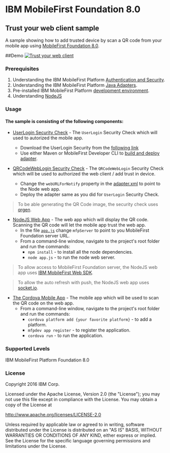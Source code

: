 IBM MobileFirst Foundation 8.0
===
## Trust your web client sample 
A sample showing how to add trusted device by scan a QR code from your mobile app using [MobileFirst Foundation 8.0](http://mobilefirstplatform.ibmcloud.com).

##Demo
[![Trust your web client](https://img.youtube.com/vi/LFt7FOAQw_8/0.jpg)](https://www.youtube.com/watch?v=LFt7FOAQw_8)

### Prerequisites
1. Understanding the IBM MobileFirst Platform [Authentication and Security](https://mobilefirstplatform.ibmcloud.com/tutorials/en/foundation/8.0/authentication-and-security/).
2. Understanding the IBM MobileFirst Platform [Java Adapters](https://mobilefirstplatform.ibmcloud.com/tutorials/en/foundation/8.0/adapters/java-adapters/).
3. Pre-installed IBM MobileFirst Platform [development environment](https://mobilefirstplatform.ibmcloud.com/tutorials/en/foundation/8.0/setting-up-your-development-environment/).
4. Understanding [NodeJS](https://nodejs.org/en/)

### Usage
#### The sample is consisting of the following components:

* [UserLogin Security Check](https://hub.jazz.net/git/imflocalsdk/console-samples/contents/master/UserLogin.zip) - The `UserLogin` Security Check which will used to autorized the mobile app.
    - Download the UserLogin Security from the [following link](https://hub.jazz.net/git/imflocalsdk/console-samples/contents/master/UserLogin.zip)
    - Use either Maven or MobileFirst Developer CLI to [build and deploy adapter](https://mobilefirstplatform.ibmcloud.com/tutorials/en/foundation/8.0/adapters/creating-adapters/).

* [QRCodeWebLogin Security Check](/qrcode-web-login-security-check) - The `QRCodeWebLogin` Security Check which will be used to authorized the web client / add trust in device.
    - Change the `webURLForNotify` property in the [adapter.xml](src/main/adapter-resources/adapter.xml) to point to the Node web app.
    - Deploy the adapter same as you did for `UserLogin` Security Check.
    
> To be able generating the QR Code image, the security check uses [qrgen](https://github.com/kenglxn/QRGen).

* [NodeJS Web App](/node-web-app) - The web app which will display the QR code. Scanning the QR code will let the mobile app trust the web app.
    -  In the file [`app.js`](app.js) change `mfpServer` to point to you MobileFirst Foundation server URL.
    -  From a command-line window, navigate to the project's root folder and run the commands:
        - `npm install` - to install all the node dependencies.
        - `node app.js` - to run the node web server.

> To allow access to MobileFirst Foundation server, the NodeJS web app uses [IBM MobileFirst Web SDK](https://mobilefirstplatform.ibmcloud.com/tutorials/en/foundation/8.0/adding-the-mfpf-sdk/web/). 
    

> To allow the auto refresh with push, the NodeJS web app uses [socket.io](http://socket.io/).

* [The Cordova Mobile App](cordova-app) - The mobile app which will be used to scan the QR code on the web app.
    - From a command-line window, navigate to the project's root folder and run the commands:
        - `cordova platform add {your favorite platform}` - to add a platform. 
        - `mfpdev app register` - to register the application.
        - `cordova run` - to run the application.
        
    
### Supported Levels
IBM MobileFirst Platform Foundation 8.0

### License
Copyright 2016 IBM Corp.

Licensed under the Apache License, Version 2.0 (the "License");
you may not use this file except in compliance with the License.
You may obtain a copy of the License at

http://www.apache.org/licenses/LICENSE-2.0

Unless required by applicable law or agreed to in writing, software
distributed under the License is distributed on an "AS IS" BASIS,
WITHOUT WARRANTIES OR CONDITIONS OF ANY KIND, either express or implied.
See the License for the specific language governing permissions and
limitations under the License.